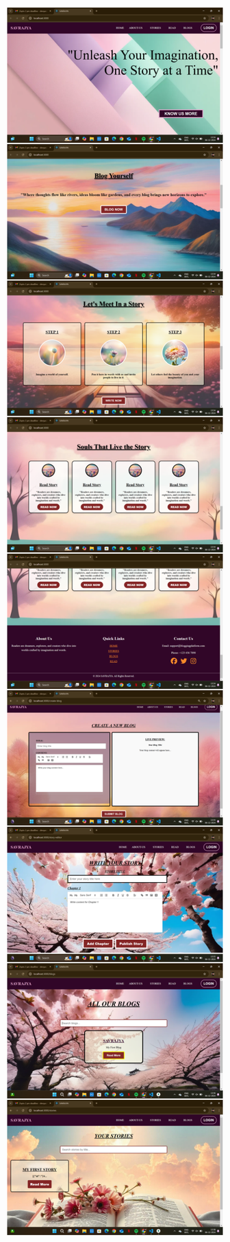 ![alt text](<Screenshot (40).png>) ![alt text](<Screenshot (41).png>) ![alt text](<Screenshot (42).png>) ![alt text](<Screenshot (43).png>) ![alt text](<Screenshot (44).png>) ![alt text](<Screenshot (45).png>) ![alt text](<Screenshot (46).png>) ![alt text](<Screenshot (47).png>) ![alt text](<Screenshot (48).png>)